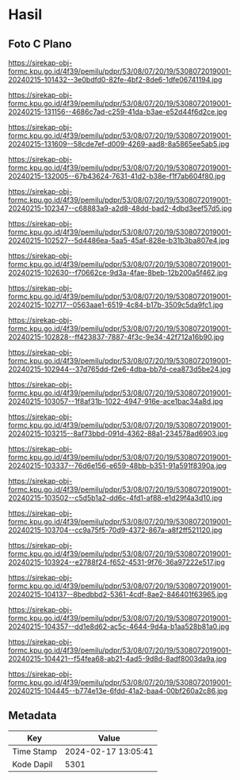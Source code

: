 # Hasil

## Foto C Plano

https://sirekap-obj-formc.kpu.go.id/4f39/pemilu/pdpr/53/08/07/20/19/5308072019001-20240215-101432--3e0bdfd0-82fe-4bf2-8de6-1dfe06741194.jpg

https://sirekap-obj-formc.kpu.go.id/4f39/pemilu/pdpr/53/08/07/20/19/5308072019001-20240215-131156--4686c7ad-c259-41da-b3ae-e52d44f6d2ce.jpg

https://sirekap-obj-formc.kpu.go.id/4f39/pemilu/pdpr/53/08/07/20/19/5308072019001-20240215-131609--58cde7ef-d009-4269-aad8-8a5865ee5ab5.jpg

https://sirekap-obj-formc.kpu.go.id/4f39/pemilu/pdpr/53/08/07/20/19/5308072019001-20240215-132005--67b43624-7631-41d2-b38e-f1f7ab604f80.jpg

https://sirekap-obj-formc.kpu.go.id/4f39/pemilu/pdpr/53/08/07/20/19/5308072019001-20240215-102347--c68883a9-a2d8-48dd-bad2-4dbd3eef57d5.jpg

https://sirekap-obj-formc.kpu.go.id/4f39/pemilu/pdpr/53/08/07/20/19/5308072019001-20240215-102527--5d4486ea-5aa5-45af-828e-b31b3ba807e4.jpg

https://sirekap-obj-formc.kpu.go.id/4f39/pemilu/pdpr/53/08/07/20/19/5308072019001-20240215-102630--f70662ce-9d3a-4fae-8beb-12b200a5f462.jpg

https://sirekap-obj-formc.kpu.go.id/4f39/pemilu/pdpr/53/08/07/20/19/5308072019001-20240215-102717--0563aae1-6519-4c84-b17b-3509c5da9fc1.jpg

https://sirekap-obj-formc.kpu.go.id/4f39/pemilu/pdpr/53/08/07/20/19/5308072019001-20240215-102828--ff423837-7887-4f3c-9e34-42f712a16b90.jpg

https://sirekap-obj-formc.kpu.go.id/4f39/pemilu/pdpr/53/08/07/20/19/5308072019001-20240215-102944--37d765dd-f2e6-4dba-bb7d-cea873d5be24.jpg

https://sirekap-obj-formc.kpu.go.id/4f39/pemilu/pdpr/53/08/07/20/19/5308072019001-20240215-103057--1f8af31b-1022-4947-916e-ace1bac34a8d.jpg

https://sirekap-obj-formc.kpu.go.id/4f39/pemilu/pdpr/53/08/07/20/19/5308072019001-20240215-103215--8af73bbd-091d-4362-88a1-234578ad6903.jpg

https://sirekap-obj-formc.kpu.go.id/4f39/pemilu/pdpr/53/08/07/20/19/5308072019001-20240215-103337--76d6e156-e659-48bb-b351-91a591f8390a.jpg

https://sirekap-obj-formc.kpu.go.id/4f39/pemilu/pdpr/53/08/07/20/19/5308072019001-20240215-103502--c5d5b1a2-dd6c-4fd1-af88-e1d29f4a3d10.jpg

https://sirekap-obj-formc.kpu.go.id/4f39/pemilu/pdpr/53/08/07/20/19/5308072019001-20240215-103704--cc9a75f5-70d9-4372-867a-a8f2ff521120.jpg

https://sirekap-obj-formc.kpu.go.id/4f39/pemilu/pdpr/53/08/07/20/19/5308072019001-20240215-103924--e2788f24-f652-4531-9f76-36a97222e517.jpg

https://sirekap-obj-formc.kpu.go.id/4f39/pemilu/pdpr/53/08/07/20/19/5308072019001-20240215-104137--8bedbbd2-5361-4cdf-8ae2-846401f63965.jpg

https://sirekap-obj-formc.kpu.go.id/4f39/pemilu/pdpr/53/08/07/20/19/5308072019001-20240215-104357--dd1e8d62-ac5c-4644-9d4a-b1aa528b81a0.jpg

https://sirekap-obj-formc.kpu.go.id/4f39/pemilu/pdpr/53/08/07/20/19/5308072019001-20240215-104421--f54fea68-ab21-4ad5-9d8d-8adf8003da9a.jpg

https://sirekap-obj-formc.kpu.go.id/4f39/pemilu/pdpr/53/08/07/20/19/5308072019001-20240215-104445--b774e13e-6fdd-41a2-baa4-00bf260a2c86.jpg


## Metadata

| Key        | Value               |
| ---------- | ------------------- |
| Time Stamp | 2024-02-17 13:05:41 |
| Kode Dapil | 5301                |



